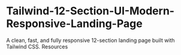 # Tailwind-12-Section-UI-Modern-Responsive-Landing-Page
A clean, fast, and fully responsive 12-section landing page built with Tailwind CSS.  Resources
